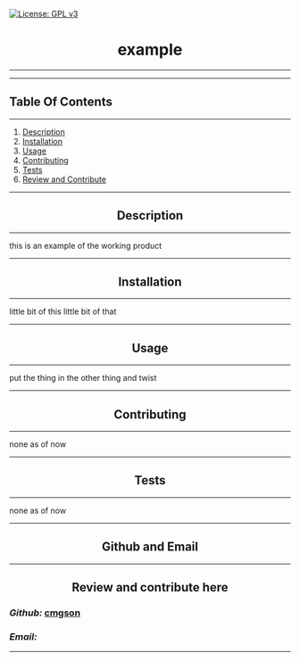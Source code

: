 
   [![License: GPL v3](https://img.shields.io/badge/License-GPLv3-blue.svg)](https://www.gnu.org/licenses/gpl-3.0)


# <div align='center'> **example** </div>

--- 

--- 

## **Table Of Contents** 

---

1. [Description](#description)
2. [Installation](#installation)
3. [Usage](#usage)
4. [Contributing](#contributing)
5. [Tests](#tests)
6. [Review and Contribute](#github)
--- 


## <div align ='center'> <a name="description"></a> **Description** </div> 

--- 

this is an example of the working product

--- 
 
## <div align ='center'> <a name="installation"></a> **Installation** </div>
--- 
 
little bit of this little bit of that

--- 

## <div align ='center'> <a name="usage"></a> **Usage** </div>

--- 

put the thing in the other thing and twist

--- 

## <div align ='center'> <a name="contributing"></a> **Contributing** </div>

--- 

none as of now

--- 

## <div align ='center'> <a name="tests"></a> **Tests** </div>

--- 

none as of now

--- 

## <div align ='center'> <a name="github"></a> **Github and Email** </div>

--- 

## <div align ='center'> **Review and contribute here**</div>

### _Github:_ [cmgson](https://github.com/cmgson)



### _Email:_ 

--- 
